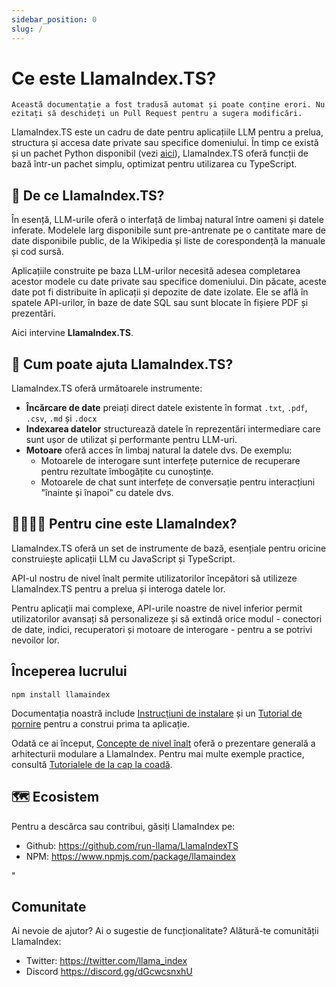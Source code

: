 ```yaml
---
sidebar_position: 0
slug: /
---
```


# Ce este LlamaIndex.TS?

`Această documentație a fost tradusă automat și poate conține erori. Nu ezitați să deschideți un Pull Request pentru a sugera modificări.`

LlamaIndex.TS este un cadru de date pentru aplicațiile LLM pentru a prelua, structura și accesa date private sau specifice domeniului. În timp ce există și un pachet Python disponibil (vezi [aici](https://docs.llamaindex.ai/en/stable/)), LlamaIndex.TS oferă funcții de bază într-un pachet simplu, optimizat pentru utilizarea cu TypeScript.

## 🚀 De ce LlamaIndex.TS?

În esență, LLM-urile oferă o interfață de limbaj natural între oameni și datele inferate. Modelele larg disponibile sunt pre-antrenate pe o cantitate mare de date disponibile public, de la Wikipedia și liste de corespondență la manuale și cod sursă.

Aplicațiile construite pe baza LLM-urilor necesită adesea completarea acestor modele cu date private sau specifice domeniului. Din păcate, aceste date pot fi distribuite în aplicații și depozite de date izolate. Ele se află în spatele API-urilor, în baze de date SQL sau sunt blocate în fișiere PDF și prezentări.

Aici intervine **LlamaIndex.TS**.

## 🦙 Cum poate ajuta LlamaIndex.TS?

LlamaIndex.TS oferă următoarele instrumente:

- **Încărcare de date** preiați direct datele existente în format `.txt`, `.pdf`, `.csv`, `.md` și `.docx`
- **Indexarea datelor** structurează datele în reprezentări intermediare care sunt ușor de utilizat și performante pentru LLM-uri.
- **Motoare** oferă acces în limbaj natural la datele dvs. De exemplu:
  - Motoarele de interogare sunt interfețe puternice de recuperare pentru rezultate îmbogățite cu cunoștințe.
  - Motoarele de chat sunt interfețe de conversație pentru interacțiuni "înainte și înapoi" cu datele dvs.

## 👨‍👩‍👧‍👦 Pentru cine este LlamaIndex?

LlamaIndex.TS oferă un set de instrumente de bază, esențiale pentru oricine construiește aplicații LLM cu JavaScript și TypeScript.

API-ul nostru de nivel înalt permite utilizatorilor începători să utilizeze LlamaIndex.TS pentru a prelua și interoga datele lor.

Pentru aplicații mai complexe, API-urile noastre de nivel inferior permit utilizatorilor avansați să personalizeze și să extindă orice modul - conectori de date, indici, recuperatori și motoare de interogare - pentru a se potrivi nevoilor lor.

## Începerea lucrului

`npm install llamaindex`

Documentația noastră include [Instrucțiuni de instalare](./installation.md) și un [Tutorial de pornire](./starter.md) pentru a construi prima ta aplicație.

Odată ce ai început, [Concepte de nivel înalt](./concepts.md) oferă o prezentare generală a arhitecturii modulare a LlamaIndex. Pentru mai multe exemple practice, consultă [Tutorialele de la cap la coadă](./end_to_end.md).

## 🗺️ Ecosistem

Pentru a descărca sau contribui, găsiți LlamaIndex pe:

- Github: https://github.com/run-llama/LlamaIndexTS
- NPM: https://www.npmjs.com/package/llamaindex

"

## Comunitate

Ai nevoie de ajutor? Ai o sugestie de funcționalitate? Alătură-te comunității LlamaIndex:

- Twitter: https://twitter.com/llama_index
- Discord https://discord.gg/dGcwcsnxhU

